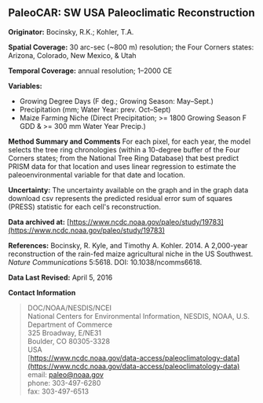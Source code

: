 ## PaleoCAR: SW USA Paleoclimatic Reconstruction

**Originator:** Bocinsky, R.K.; Kohler, T.A.

**Spatial Coverage:** 30 arc-sec (~800 m) resolution; the Four Corners states: Arizona, Colorado, New Mexico, & Utah

**Temporal Coverage:** annual resolution; 1–2000 CE

**Variables:** 
* Growing Degree Days (F deg.; Growing Season: May–Sept.)
* Precipitation (mm; Water Year: prev. Oct–Sept)
* Maize Farming Niche (Direct Precipitation; >= 1800 Growing Season F GDD & >= 300 mm Water Year Precip.)

**Method Summary and Comments** For each pixel, for each year, the model selects the tree ring chronologies (within a 10-degree buffer of the Four Corners states; from the National Tree Ring Database) that best predict PRISM data for that location and uses linear regression to estimate the paleoenvironmental variable for that date and location.

**Uncertainty:** The uncertainty available on the graph and in the graph data download csv represents the predicted residual error sum of squares (PRESS) statistic for each cell's reconstruction. 

**Data archived at:** [https://www.ncdc.noaa.gov/paleo/study/19783](https://www.ncdc.noaa.gov/paleo/study/19783)

**References:** Bocinsky, R. Kyle, and Timothy A. Kohler. 2014. A 2,000-year reconstruction of the rain-fed maize agricultural niche in the US Southwest. _Nature Communications_ 5:5618. DOI: 10.1038/ncomms6618.

**Data Last Revised:** April 5, 2016

**Contact Information**

> DOC/NOAA/NESDIS/NCEI  
National Centers for Environmental Information, NESDIS, NOAA, U.S. Department of Commerce  
325 Broadway, E/NE31  
Boulder, CO 80305-3328  
USA  
[https://www.ncdc.noaa.gov/data-access/paleoclimatology-data](https://www.ncdc.noaa.gov/data-access/paleoclimatology-data)  
email: [paleo@noaa.gov](mailto:paleo@noaa.gov)  
phone: 303-497-6280  
fax: 303-497-6513  
